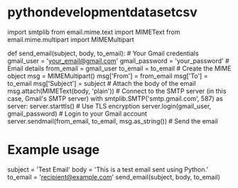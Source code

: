 # pythondevelopmentdatasetcsv
import smtplib
from email.mime.text import MIMEText
from email.mime.multipart import MIMEMultipart

def send_email(subject, body, to_email):
    # Your Gmail credentials
    gmail_user = 'your_email@gmail.com'
    gmail_password = 'your_password'
    # Email details
    from_email = gmail_user
    to_email = to_email
    # Create the MIME object
    msg = MIMEMultipart()
    msg['From'] = from_email
    msg['To'] = to_email
    msg['Subject'] = subject
    # Attach the body of the email
    msg.attach(MIMEText(body, 'plain'))
    # Connect to the SMTP server (in this case, Gmail's SMTP server)
    with smtplib.SMTP('smtp.gmail.com', 587) as server:
        server.starttls()  # Use TLS encryption
        server.login(gmail_user, gmail_password)  # Login to your Gmail account
        server.sendmail(from_email, to_email, msg.as_string())  # Send the email

# Example usage
subject = 'Test Email'
body = 'This is a test email sent using Python.'
to_email = 'recipient@example.com'
send_email(subject, body, to_email)
